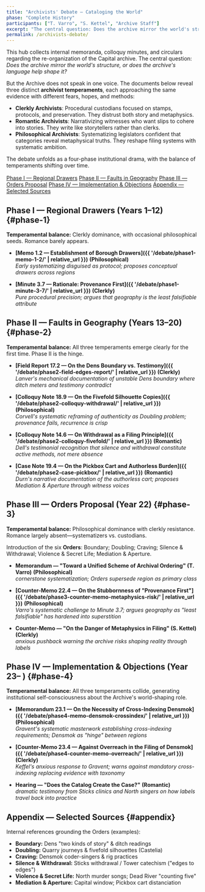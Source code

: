 ```yaml
---
title: "Archivists' Debate — Cataloging the World"
phase: "Complete History"
participants: ["T. Varro", "S. Kettel", "Archive Staff"]
excerpt: "The central question: Does the archive mirror the world's structure, or does the archive's language help shape it?"
permalink: /archivists-debate/
---
```


This hub collects internal memoranda, colloquy minutes, and circulars regarding the re-organization of
the Capital archive. The central question: *Does the archive mirror the world's structure, or does the
archive's language help shape it?*

But the Archive does not speak in one voice. The documents below reveal three distinct **archivist temperaments**, each approaching the same evidence with different fears, hopes, and methods:

- **Clerkly Archivists**: Procedural custodians focused on stamps, protocols, and preservation. They distrust both story and metaphysics.
- **Romantic Archivists**: Narrativizing witnesses who want slips to cohere into stories. They write like storytellers rather than clerks.  
- **Philosophical Archivists**: Systematizing legislators confident that categories reveal metaphysical truths. They reshape filing systems with systematic ambition.

The debate unfolds as a four-phase institutional drama, with the balance of temperaments shifting over time.

<nav aria-label="debate-toc" style="margin:1rem 0;">
  <a class="quickkit-pill" href="#phase-1">Phase I — Regional Drawers</a>
  <a class="quickkit-pill" href="#phase-2">Phase II — Faults in Geography</a>
  <a class="quickkit-pill" href="#phase-3">Phase III — Orders Proposal</a>
  <a class="quickkit-pill" href="#phase-4">Phase IV — Implementation & Objections</a>
  <a class="quickkit-pill" href="#appendix">Appendix — Selected Sources</a>
</nav>

## Phase I — Regional Drawers (Years 1–12) {#phase-1}

**Temperamental balance:** Clerkly dominance, with occasional philosophical seeds. Romance barely appears.

- **[Memo 1.2 — Establishment of Borough Drawers]({{ '/debate/phase1-memo-1-2/' | relative_url }})** **(Philosophical)**  
  *Early systematizing disguised as protocol; proposes conceptual drawers across regions*

- **[Minute 3.7 — Rationale: Provenance First]({{ '/debate/phase1-minute-3-7/' | relative_url }})** **(Clerkly)**  
  *Pure procedural precision; argues that geography is the least falsifiable attribute*

## Phase II — Faults in Geography (Years 13–20) {#phase-2}

**Temperamental balance:** All three temperaments emerge clearly for the first time. Phase II is the hinge.

- **[Field Report 17.2 — On the Dens Boundary vs. Testimony]({{ '/debate/phase2-field-edges-report/' | relative_url }})** **(Clerkly)**  
  *Lanver's mechanical documentation of unstable Dens boundary where ditch meters and testimony contradict*

- **[Colloquy Note 18.9 — On the Fivefold Silhouette Copies]({{ '/debate/phase2-colloquy-withdrawal/' | relative_url }})** **(Philosophical)**  
  *Corvell's systematic reframing of authenticity as Doubling problem; provenance fails, recurrence is crisp*

- **[Colloquy Note 14.6 — On Withdrawal as a Filing Principle]({{ '/debate/phase2-colloquy-fivefold/' | relative_url }})** **(Romantic)**  
  *Dell's testimonial recognition that silence and withdrawal constitute active methods, not mere absence*

- **[Case Note 19.4 — On the Pickbox Cart and Authorless Burden]({{ '/debate/phase2-case-pickbox/' | relative_url }})** **(Romantic)**  
  *Durn's narrative documentation of the authorless cart; proposes Mediation & Aperture through witness voices*

## Phase III — Orders Proposal (Year 22) {#phase-3}

**Temperamental balance:** Philosophical dominance with clerkly resistance. Romance largely absent—systematizers vs. custodians.

Introduction of the six **Orders**: Boundary; Doubling; Craving; Silence & Withdrawal; Violence & Secret Life;
Mediation & Aperture.

- **Memorandum — "Toward a Unified Scheme of Archival Ordering" (T. Varro)** **(Philosophical)**  
  *cornerstone systematization; Orders supersede region as primary class*

- **[Counter-Memo 22.4 — On the Stubbornness of "Provenance First"]({{ '/debate/phase3-counter-memo-metaphysics-risk/' | relative_url }})** **(Philosophical)**  
  *Varro's systematic challenge to Minute 3.7; argues geography as "least falsifiable" has hardened into superstition*

- **Counter-Memo — "On the Danger of Metaphysics in Filing" (S. Kettel)** **(Clerkly)**  
  *anxious pushback warning the archive risks shaping reality through labels*

## Phase IV — Implementation & Objections (Year 23– ) {#phase-4}

**Temperamental balance:** All three temperaments collide, generating institutional self-consciousness about the Archive's world-shaping role.

- **[Memorandum 23.1 — On the Necessity of Cross-Indexing Densmok]({{ '/debate/phase4-memo-densmok-crossindex/' | relative_url }})** **(Philosophical)**  
  *Gravent's systematic masterwork establishing cross-indexing requirements; Densmok as "hinge" between regions*

- **[Counter-Memo 23.4 — Against Overreach in the Filing of Densmok]({{ '/debate/phase4-counter-memo-overreach/' | relative_url }})** **(Clerkly)**  
  *Keffel's anxious response to Gravent; warns against mandatory cross-indexing replacing evidence with taxonomy*

- **Hearing — "Does the Catalog Create the Case?"** **(Romantic)**  
  *dramatic testimony from Sticks clinics and North singers on how labels travel back into practice*

## Appendix — Selected Sources {#appendix}

Internal references grounding the Orders (examples):

- **Boundary:** Dens "two kinds of story" & ditch readings
- **Doubling:** Quarry journeys & fivefold silhouettes (Castelia)
- **Craving:** Densmok coder-singers & rig practices
- **Silence & Withdrawal:** Sticks withdrawal / Tower catechism ("edges to edges")
- **Violence & Secret Life:** North murder songs; Dead River "counting five"
- **Mediation & Aperture:** Capital window; Pickbox cart distanciation
